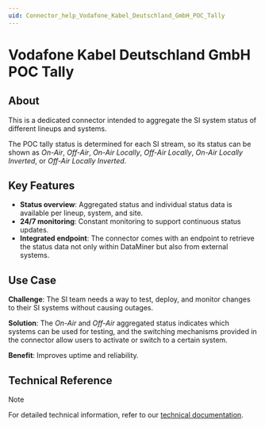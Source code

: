 ```yaml
---
uid: Connector_help_Vodafone_Kabel_Deutschland_GmbH_POC_Tally
---
```


# Vodafone Kabel Deutschland GmbH POC Tally

## About

This is a dedicated connector intended to aggregate the SI system status of different lineups and systems.

The POC tally status is determined for each SI stream, so its status can be shown as *On-Air*, *Off-Air*, *On-Air Locally*, *Off-Air Locally*, *On-Air Locally Inverted*, or *Off-Air Locally Inverted*.

## Key Features

- **Status overview**: Aggregated status and individual status data is available per lineup, system, and site.
- **24/7 monitoring**: Constant monitoring to support continuous status updates.
- **Integrated endpoint**: The connector comes with an endpoint to retrieve the status data not only within DataMiner but also from external systems.

## Use Case

**Challenge**: The SI team needs a way to test, deploy, and monitor changes to their SI systems without causing outages.

**Solution**: The *On-Air* and *Off-Air* aggregated status indicates which systems can be used for testing, and the switching mechanisms provided in the connector allow users to activate or switch to a certain system.

**Benefit**: Improves uptime and reliability.

## Technical Reference

> [!NOTE]
> For detailed technical information, refer to our [technical documentation](xref:Connector_help_Vodafone_Kabel_Deutschland_GmbH_POC_Tally_Technical).
